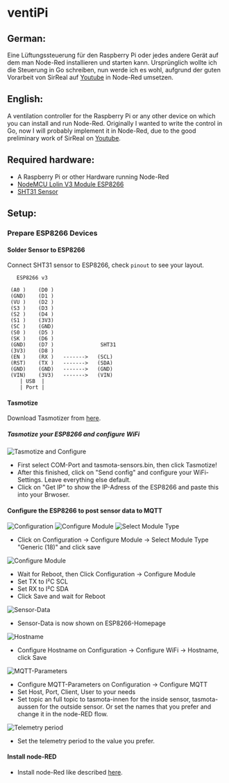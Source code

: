 # ventiPi

## German:
Eine Lüftungssteuerung für den Raspberry Pi oder jedes andere Gerät auf dem man Node-Red installieren und starten kann.
Ursprünglich wollte ich die Steuerung in Go schreiben, nun werde ich es wohl, aufgrund der guten Vorarbeit von SirReal auf [Youtube](https://www.youtube.com/watch?v=GmuldtHoURc&list=PLgYS2FpH2f4ruZqeL_5Q-74yXQD8xVN4L) in Node-Red umsetzen.

## English:
A ventilation controller for the Raspberry Pi or any other device on which you can install and run Node-Red.
Originally I wanted to write the control in Go, now I will probably implement it in Node-Red, due to the good preliminary work of SirReal on [Youtube](https://www.youtube.com/watch?v=GmuldtHoURc&list=PLgYS2FpH2f4ruZqeL_5Q-74yXQD8xVN4L).

## Required hardware:

* A Raspberry Pi or other Hardware running Node-Red
* [NodeMCU Lolin V3 Module ESP8266](https://www.amazon.de/gp/product/B074Q2WM1Y/ref=ppx_yo_dt_b_asin_title_o06_s00?ie=UTF8&psc=1)
* [SHT31 Sensor](https://www.amazon.de/gp/product/B07YQWX6BP/ref=ppx_yo_dt_b_asin_title_o05_s01?ie=UTF8&psc=1)


## Setup:

### Prepare ESP8266 Devices

#### Solder Sensor to ESP8266

Connect SHT31 sensor to ESP8266, check `pinout` to see your layout.

```
   ESP8266 v3

 (A0 )    (D0 )     
 (GND)    (D1 )    
 (VU )    (D2 )   
 (S3 )    (D3 )
 (S2 )    (D4 )
 (S1 )    (3V3)
 (SC )    (GND)
 (S0 )    (D5 )
 (SK )    (D6 )
 (GND)    (D7 )               SHT31            
 (3V3)    (D8 )
 (EN )    (RX )   ------->   (SCL)
 (RST)    (TX )   ------->   (SDA)
 (GND)    (GND)   ------->   (GND)
 (VIN)    (3V3)   ------->   (VIN)
    | USB  |
    | Port |
```


#### Tasmotize

Download Tasmotizer from [here](https://github.com/tasmota/tasmotizer).

##### Tasmotize your ESP8266 and configure WiFi
![Tasmotize and Configure](/tasmota/prepare/1.png "Tasmotize and Configure")

* First select COM-Port and tasmota-sensors.bin, then click Tasmotize!
* After this finished, click on "Send config" and configure your WiFi-Settings. Leave everything else default.
* Click on "Get IP" to show the IP-Adress of the ESP8266 and paste this into your Brwoser.

#### Configure the ESP8266 to post sensor data to MQTT

![Configuration](/tasmota/prepare/2.png "Configuration")
![Configure Module](/tasmota/prepare/3.png "Configure Module")
![Select Module Type](/tasmota/prepare/4.png "Select Module Type")

* Click on Configuration -> Configure Module -> Select Module Type "Generic (18)" and click save


![Configure Module](/tasmota/prepare/5.png "Configure Module")

* Wait for Reboot, then Click Configuration -> Configure Module
* Set TX to I²C SCL
* Set RX to I²C SDA
* Click Save and wait for Reboot


![Sensor-Data](/tasmota/prepare/6.png "Sensor-Data")

* Sensor-Data is now shown on ESP8266-Homepage


![Hostname](/tasmota/prepare/7.png "Hostname")

* Configure Hostname on Configuration -> Configure WiFi -> Hostname, click Save


![MQTT-Parameters](/tasmota/prepare/8.png "MQTT-Parameters")

* Configure MQTT-Parameters on Configuration -> Configure MQTT
* Set Host, Port, Client, User to your needs
* Set topic an full topic to tasmota-innen for the inside sensor, tasmota-aussen for the outside sensor. Or set the names that you prefer and change it in the node-RED flow.


![Telemetry period](/tasmota/prepare/9.png "Telemetry period")

* Set the telemetry period to the value you prefer.

#### Install node-RED

* Install node-Red like described [here](https://nodered.org/docs/getting-started/raspberrypi).